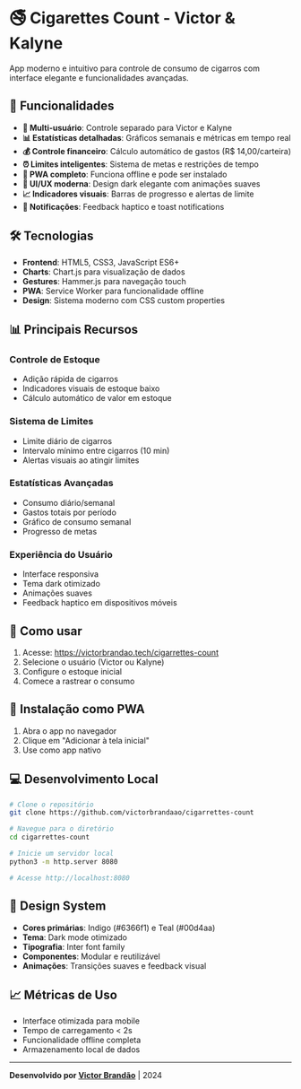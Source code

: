 # 🚭 Cigarettes Count - Victor & Kalyne

App moderno e intuitivo para controle de consumo de cigarros com interface elegante e funcionalidades avançadas.

## 🎯 Funcionalidades

- **👥 Multi-usuário**: Controle separado para Victor e Kalyne
- **📊 Estatísticas detalhadas**: Gráficos semanais e métricas em tempo real
- **💰 Controle financeiro**: Cálculo automático de gastos (R$ 14,00/carteira)
- **⏰ Limites inteligentes**: Sistema de metas e restrições de tempo
- **📱 PWA completo**: Funciona offline e pode ser instalado
- **🎨 UI/UX moderna**: Design dark elegante com animações suaves
- **📈 Indicadores visuais**: Barras de progresso e alertas de limite
- **🔔 Notificações**: Feedback haptico e toast notifications

## 🛠️ Tecnologias

- **Frontend**: HTML5, CSS3, JavaScript ES6+
- **Charts**: Chart.js para visualização de dados
- **Gestures**: Hammer.js para navegação touch
- **PWA**: Service Worker para funcionalidade offline
- **Design**: Sistema moderno com CSS custom properties

## 📊 Principais Recursos

### Controle de Estoque
- Adição rápida de cigarros
- Indicadores visuais de estoque baixo
- Cálculo automático de valor em estoque

### Sistema de Limites
- Limite diário de cigarros
- Intervalo mínimo entre cigarros (10 min)
- Alertas visuais ao atingir limites

### Estatísticas Avançadas
- Consumo diário/semanal
- Gastos totais por período
- Gráfico de consumo semanal
- Progresso de metas

### Experiência do Usuário
- Interface responsiva
- Tema dark otimizado
- Animações suaves
- Feedback haptico em dispositivos móveis

## 🚀 Como usar

1. Acesse: https://victorbrandao.tech/cigarrettes-count
2. Selecione o usuário (Victor ou Kalyne)
3. Configure o estoque inicial
4. Comece a rastrear o consumo

## 📱 Instalação como PWA

1. Abra o app no navegador
2. Clique em "Adicionar à tela inicial"
3. Use como app nativo

## 💻 Desenvolvimento Local

```bash
# Clone o repositório
git clone https://github.com/victorbrandaao/cigarrettes-count

# Navegue para o diretório
cd cigarrettes-count

# Inicie um servidor local
python3 -m http.server 8080

# Acesse http://localhost:8080
```

## 🎨 Design System

- **Cores primárias**: Indigo (#6366f1) e Teal (#00d4aa)
- **Tema**: Dark mode otimizado
- **Tipografia**: Inter font family
- **Componentes**: Modular e reutilizável
- **Animações**: Transições suaves e feedback visual

## 📈 Métricas de Uso

- Interface otimizada para mobile
- Tempo de carregamento < 2s
- Funcionalidade offline completa
- Armazenamento local de dados

---

**Desenvolvido por [Victor Brandão](https://victorbrandao.tech)** | 2024
